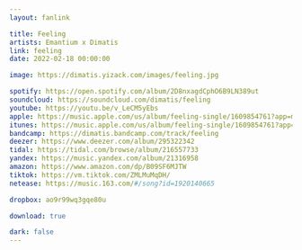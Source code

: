 ```yaml
---
layout: fanlink

title: Feeling
artists: Emantium x Dimatis
link: feeling
date: 2022-02-18 00:00:00

image: https://dimatis.yizack.com/images/feeling.jpg

spotify: https://open.spotify.com/album/2D8nxagdCphO6B9LN389ut
soundcloud: https://soundcloud.com/dimatis/feeling
youtube: https://youtu.be/v_LeCM5yEbs
apple: https://music.apple.com/us/album/feeling-single/1609854761?app=music&ls=1
itunes: https://music.apple.com/us/album/feeling-single/1609854761?app=itunes&ls=1
bandcamp: https://dimatis.bandcamp.com/track/feeling
deezer: https://www.deezer.com/album/295322342
tidal: https://tidal.com/browse/album/216557733
yandex: https://music.yandex.com/album/21316958
amazon: https://www.amazon.com/dp/B09SF6MJTW
tiktok: https://vm.tiktok.com/ZMLMuMqDH/
netease: https://music.163.com/#/song?id=1920140665

dropbox: ao9r99wq3gqe80u

download: true

dark: false
---
```


